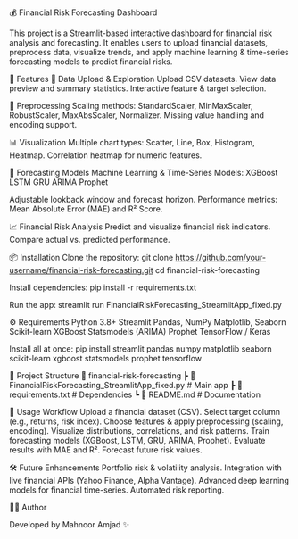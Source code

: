 💰 Financial Risk Forecasting Dashboard

This project is a Streamlit-based interactive dashboard for financial risk analysis and forecasting.
It enables users to upload financial datasets, preprocess data, visualize trends, and apply machine learning & time-series forecasting models to predict financial risks.

🚀 Features
📂 Data Upload & Exploration
Upload CSV datasets.
View data preview and summary statistics.
Interactive feature & target selection.

🧹 Preprocessing
Scaling methods: StandardScaler, MinMaxScaler, RobustScaler, MaxAbsScaler, Normalizer.
Missing value handling and encoding support.

📊 Visualization
Multiple chart types: Scatter, Line, Box, Histogram, Heatmap.
Correlation heatmap for numeric features.

🔮 Forecasting Models
Machine Learning & Time-Series Models:
XGBoost
LSTM
GRU
ARIMA
Prophet

Adjustable lookback window and forecast horizon.
Performance metrics: Mean Absolute Error (MAE) and R² Score.

📈 Financial Risk Analysis
Predict and visualize financial risk indicators.
Compare actual vs. predicted performance.

📦 Installation
Clone the repository:
git clone https://github.com/your-username/financial-risk-forecasting.git
cd financial-risk-forecasting

Install dependencies:
pip install -r requirements.txt


Run the app:
streamlit run FinancialRiskForecasting_StreamlitApp_fixed.py

⚙️ Requirements
Python 3.8+
Streamlit
Pandas, NumPy
Matplotlib, Seaborn
Scikit-learn
XGBoost
Statsmodels (ARIMA)
Prophet
TensorFlow / Keras

Install all at once:
pip install streamlit pandas numpy matplotlib seaborn scikit-learn xgboost statsmodels prophet tensorflow

📂 Project Structure
📁 financial-risk-forecasting
 ┣ 📜 FinancialRiskForecasting_StreamlitApp_fixed.py   # Main app
 ┣ 📜 requirements.txt                                # Dependencies
 ┗ 📜 README.md                                       # Documentation

🎯 Usage Workflow
Upload a financial dataset (CSV).
Select target column (e.g., returns, risk index).
Choose features & apply preprocessing (scaling, encoding).
Visualize distributions, correlations, and risk patterns.
Train forecasting models (XGBoost, LSTM, GRU, ARIMA, Prophet).
Evaluate results with MAE and R².
Forecast future risk values.

🛠️ Future Enhancements
Portfolio risk & volatility analysis.
Integration with live financial APIs (Yahoo Finance, Alpha Vantage).
Advanced deep learning models for financial time-series.
Automated risk reporting.

👨‍💻 Author

Developed by Mahnoor Amjad ✨
